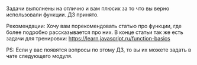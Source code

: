 Задачи выполнены на отлично и вам плюсик за то что вы верно использовали функции. ДЗ принято.

Рекомендации:
Хочу вам порекомендовать статью про функции, где более подробно рассказывается про них. В конце статьи так же есть задачи для тренировки:
https://learn.javascript.ru/function-basics

PS: Если у вас появятся вопросы по этому ДЗ, то вы их можете задать в чате следующего модуля.
